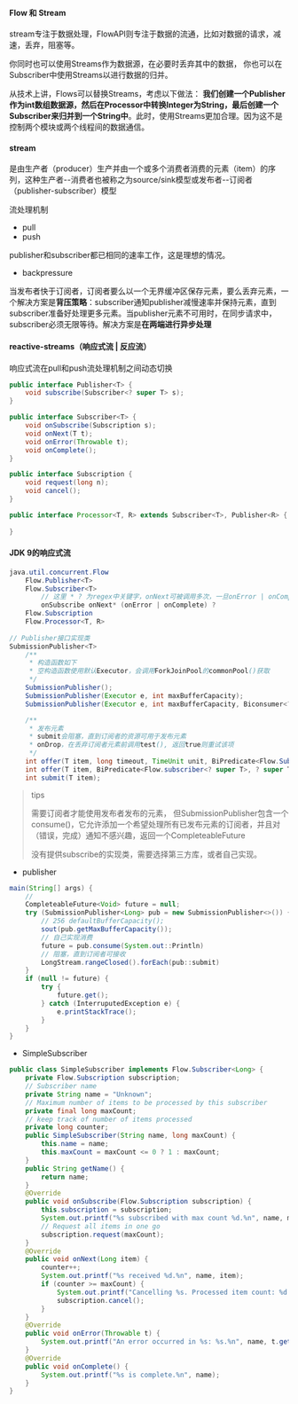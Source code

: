 #### Flow 和 Stream

stream专注于数据处理，FlowAPI则专注于数据的流通，比如对数据的请求，减速，丢弃，阻塞等。

你同时也可以使用Streams作为数据源，在必要时丢弃其中的数据， 你也可以在Subscriber中使用Streams以进行数据的归并。

从技术上讲，Flows可以替换Streams，考虑以下做法： **我们创建一个Publisher作为int数组数据源，然后在Processor中转换Integer为String，最后创建一个Subscriber来归并到一个String中**。此时，使用Streams更加合理。因为这不是控制两个模块或两个线程间的数据通信。

#### stream

是由生产者（producer）生产并由一个或多个消费者消费的元素（item）的序列，这种生产者--消费者也被称之为source/sink模型或发布者--订阅者（publisher-subscriber）模型

流处理机制

+ pull 
+ push

publisher和subscriber都已相同的速率工作，这是理想的情况。

+ backpressure

当发布者快于订阅者，订阅者要么以一个无界缓冲区保存元素，要么丢弃元素，一个解决方案是**背压策略**：subscriber通知publisher减慢速率并保持元素，直到subscriber准备好处理更多元素。当publisher元素不可用时，在同步请求中，subscriber必须无限等待。解决方案是**在两端进行异步处理**

#### reactive-streams（响应式流 | 反应流）

响应式流在pull和push流处理机制之间动态切换

``` java
public interface Publisher<T> {
    void subscribe(Subscriber<? super T> s);
}

public interface Subscriber<T> {
    void onSubscribe(Subscription s);
    void onNext(T t);
    void onError(Throwable t);
    void onComplete();
}

public interface Subscription {
    void request(long n);
    void cancel();
}

public interface Processor<T, R> extends Subscriber<T>, Publisher<R> {
    
}
```



#### JDK 9的响应式流

``` java
java.util.concurrent.Flow
    Flow.Publisher<T>
    Flow.Subscriber<T>
    	// 这里 * ? 为regex中关键字，onNext可被调用多次，一旦onError | onComplete那么订阅终止
    	onSubscribe onNext* (onError | onComplete) ?
    Flow.Subscription
    Flow.Processor<T, R>
    
// Publisher接口实现类
SubmissionPublisher<T>
    /**
     * 构造函数如下
     * 空构造函数使用默认Executor，会调用ForkJoinPool的commonPool()获取
     */
    SubmissionPublisher();
	SubmissionPublisher(Executor e, int maxBufferCapacity);
	SubmissionPublisher(Executor e, int maxBufferCapacity, Biconsumer<? super Flow.Subscriber<? super T>, ? super Throwable> handler);

	/**
	 * 发布元素
	 * submit会阻塞，直到订阅者的资源可用于发布元素
	 * onDrop，在丢弃订阅者元素前调用test(), 返回true则重试该项
	 */
	int offer(T item, long timeout, TimeUnit unit, BiPredicate<Flow.Subscriber<? super T>, ? super T> onDrop>);
	int offer(T item, BiPredicate<Flow.subscriber<? super T>, ? super T> onDrop);
	int submit(T item);
```

> tips
>
> 需要订阅者才能使用发布者发布的元素， 但SubmissionPublisher包含一个consume()，它允许添加一个希望处理所有已发布元素的订阅者，并且对（错误，完成）通知不感兴趣，返回一个CompleteableFuture<Void>
>
> 没有提供subscribe的实现类，需要选择第三方库，或者自己实现。

+ publisher

``` java
main(String[] args) {
    // 
    CompleteableFuture<Void> future = null;
    try (SubmissionPublisher<Long> pub = new SubmissionPublisher<>()) {
        // 256 defaultBufferCapacity();
        sout(pub.getMaxBufferCapacity());
        // 自己实现消费
        future = pub.consume(System.out::Println)
        // 阻塞，直到订阅者可接收
        LongStream.rangeClosed().forEach(pub::submit)
    }
    if (null != future) {
        try {
            future.get();
        } catch (InterruputedException e) {
            e.printStackTrace();
        }
    }
}
```

+ SimpleSubscriber

``` java
public class SimpleSubscriber implements Flow.Subscriber<Long> {    
    private Flow.Subscription subscription;
    // Subscriber name
    private String name = "Unknown";
    // Maximum number of items to be processed by this subscriber
    private final long maxCount;
    // keep track of number of items processed
    private long counter;
    public SimpleSubscriber(String name, long maxCount) {
        this.name = name;
        this.maxCount = maxCount <= 0 ? 1 : maxCount;
    }
    public String getName() {
        return name;
    }
    @Override
    public void onSubscribe(Flow.Subscription subscription) {
        this.subscription = subscription;
        System.out.printf("%s subscribed with max count %d.%n", name, maxCount);        
        // Request all items in one go
        subscription.request(maxCount);
    }
    @Override
    public void onNext(Long item) {
        counter++;
        System.out.printf("%s received %d.%n", name, item);
        if (counter >= maxCount) {
            System.out.printf("Cancelling %s. Processed item count: %d.%n", name, counter);           
            subscription.cancel();
        }
    }
    @Override
    public void onError(Throwable t) {
        System.out.printf("An error occurred in %s: %s.%n", name, t.getMessage());
    }
    @Override
    public void onComplete() {
        System.out.printf("%s is complete.%n", name);
    }
}
```

